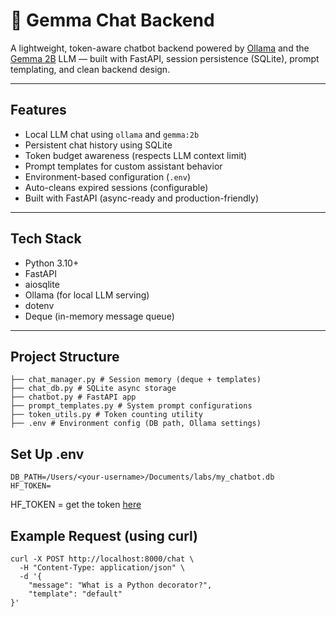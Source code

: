 # 💬 Gemma Chat Backend

A lightweight, token-aware chatbot backend powered by [Ollama](https://ollama.com) and the [Gemma 2B](https://huggingface.co/google/gemma-2b) LLM — built with FastAPI, session persistence (SQLite), prompt templating, and clean backend design.

---

## Features

- Local LLM chat using `ollama` and `gemma:2b`
- Persistent chat history using SQLite
- Token budget awareness (respects LLM context limit)
- Prompt templates for custom assistant behavior
- Environment-based configuration (`.env`)
- Auto-cleans expired sessions (configurable)
- Built with FastAPI (async-ready and production-friendly)

---

## Tech Stack
- Python 3.10+
- FastAPI
- aiosqlite
- Ollama (for local LLM serving)
- dotenv
- Deque (in-memory message queue)

---

## Project Structure
```
├── chat_manager.py # Session memory (deque + templates)
├── chat_db.py # SQLite async storage
├── chatbot.py # FastAPI app
├── prompt_templates.py # System prompt configurations
├── token_utils.py # Token counting utility
├── .env # Environment config (DB path, Ollama settings)
```

## Set Up .env
```
DB_PATH=/Users/<your-username>/Documents/labs/my_chatbot.db
HF_TOKEN=
```
HF_TOKEN = get the token [here](https://huggingface.co/settings/tokens)

## Example Request (using curl)
```
curl -X POST http://localhost:8000/chat \
  -H "Content-Type: application/json" \
  -d '{
    "message": "What is a Python decorator?",
    "template": "default"
}'

```
